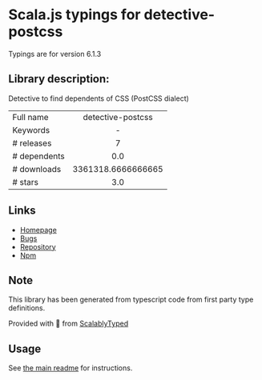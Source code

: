 
# Scala.js typings for detective-postcss

Typings are for version 6.1.3

## Library description:
Detective to find dependents of CSS (PostCSS dialect)

|                    |                 |
| ------------------ | :-------------: |
| Full name          | detective-postcss |
| Keywords           | - |
| # releases         | 7 |
| # dependents       | 0.0 |
| # downloads        | 3361318.6666666665 |
| # stars            | 3.0 |

## Links
- [Homepage](https://github.com/joscha/node-detective-postcss#readme)
- [Bugs](https://github.com/joscha/node-detective-postcss/issues)
- [Repository](https://github.com/joscha/node-detective-postcss)
- [Npm](https://www.npmjs.com/package/detective-postcss)
    


## Note
This library has been generated from typescript code from first party type definitions.

Provided with :purple_heart: from [ScalablyTyped](https://github.com/oyvindberg/ScalablyTyped)

## Usage
See [the main readme](../../readme.md) for instructions.


